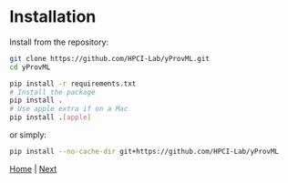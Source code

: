 
# Installation

Install from the repository:

```bash
git clone https://github.com/HPCI-Lab/yProvML.git
cd yProvML

pip install -r requirements.txt
# Install the package
pip install .
# Use apple extra if on a Mac
pip install .[apple]
```

or simply:

```bash
pip install --no-cache-dir git+https://github.com/HPCI-Lab/yProvML
```

[Home](README.md) | [Next](setup.md)